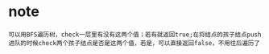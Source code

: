 # note

    可以用BFS遍历树，check一层里有没有这两个值；若有就返回true;在将结点的孩子结点push进队的时候check两个孩子结点是否是这两个值，若是，可以直接返回false，不用往后遍历了